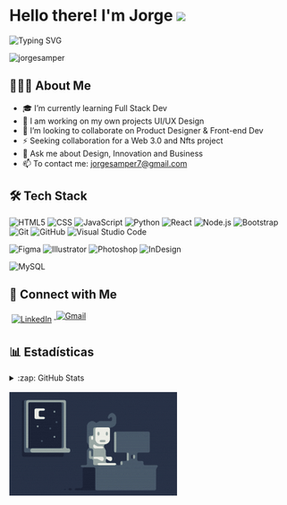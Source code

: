 # Hello there! I'm Jorge <img src="https://media.giphy.com/media/hvRJCLFzcasrR4ia7z/giphy.gif" width="28">

![Typing SVG](https://readme-typing-svg.demolab.com?font=Raleway&duration=4000&pause=1000&color=1EF76B&multiline=true&width=435&lines=UX/UI+Designer+Front-End+Developer%F0%9F%92%BB)
<!--(https://git.io/typing-svg)-->

<p> <img src="https://komarev.com/ghpvc/?username=jorgesamper&label=Profile%20views&color=0e75b6&style=flat" alt="jorgesamper" /> </p>


## 👨🏻‍💻 About Me 

- 🎓 I’m currently learning Full Stack Dev
- 🌱 I am working on my own projects UI/UX Design
- 👯 I’m looking to collaborate on Product Designer & Front-end Dev
- ⚡ Seeking collaboration for a Web 3.0 and Nfts project
- 💬 Ask me about Design, Innovation and Business
- 📫 To contact me: jorgesamper7@gmail.com


## 🛠 Tech Stack

  ![HTML5](https://img.shields.io/badge/-HTML5-333333?style=flat&logo=HTML5)
  ![CSS](https://img.shields.io/badge/-CSS-333333?style=flat&logo=CSS3&logoColor=1572B6)
  ![JavaScript](https://img.shields.io/badge/-JavaScript-333333?style=flat&logo=javascript)
  ![Python](https://img.shields.io/badge/-Python-333333?style=flat&logo=python)
  ![React](https://img.shields.io/badge/-React-333333?style=flat&logo=react)
  ![Node.js](https://img.shields.io/badge/-Node.js-333333?style=flat&logo=node.js)
  ![Bootstrap](https://img.shields.io/badge/-Bootstrap-333333?style=flat&logo=bootstrap&logoColor=563D7C)
  ![Git](https://img.shields.io/badge/-Git-333333?style=flat&logo=git)
  ![GitHub](https://img.shields.io/badge/-GitHub-333333?style=flat&logo=github)
  ![Visual Studio Code](https://img.shields.io/badge/-Visual%20Studio%20Code-333333?style=flat&logo=visual-studio-code&logoColor=007ACC)
  
  ![Figma](https://img.shields.io/badge/-Figma-333333?style=flat&logo=figma)
  ![Illustrator](https://img.shields.io/badge/-Illustrator-333333?style=flat&logo=adobe-illustrator)
  ![Photoshop](https://img.shields.io/badge/-Photoshop-333333?style=flat&logo=adobe-photoshop)
  ![InDesign](https://img.shields.io/badge/-InDesign-333333?style=flat&logo=adobe-indesign)
  
  ![MySQL](https://img.shields.io/badge/-MySQL-333333?style=flat&logo=mysql)


## 💬 Connect with Me

<a href="https://www.linkedin.com/in/jorgesamperarias/" target="_blank">
  <img src="https://icongr.am/devicon/linkedin-original.svg?size=50&color=d400ff" width="40" height="40" alt="LinkedIn" style="vertical-align: top; margin: 6px 4px;" title="LinkedIn">
</a>

<a href="mailto:jorgesamper7@gmail.com" target="_blank">
  <img src="https://upload.wikimedia.org/wikipedia/commons/7/7e/Gmail_icon_%282020%29.svg" width="40" height="40" alt="Gmail" title="Gmail">
</a>


  ## 📊 Estadísticas
<details>
  <summary>:zap: GitHub Stats</summary>
    <a href="https://github.com/jorgesamper/github-readme-stats">
      <img align="left" alt="jorgesamper's GitHub Stats" src="https://github-readme-stats-a9zy-jorgesamper.vercel.app/api?username=jorgesamper&show_icons=true&hide_border=true&theme=radical" />
    </a>
  <br>
  <a href="https://github.com/jorgesamper/github-readme-stats">
    <img align="left" src="https://github-readme-stats.vercel.app/api/top-langs/?username=jorgesamper&layout=compact&theme=radical&hide_border=true" />
  </a>
</details>

 
 <br>
    <img alt="Codificación nocturna" src="https://raw.githubusercontent.com/AVS1508/AVS1508/master/assets/Night-Coding.gif" align="left" style="max-width: 100%; display: inline-block;">
</br>
 



